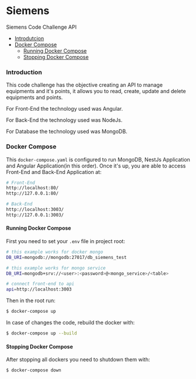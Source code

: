 # Siemens
Siemens Code Challenge API

- [Introdutcion](#introduction)
- [Docker Compose](#docker-compose)
  - [Running Docker Compose](#running-docker-compose)
  - [Stopping Docker Compose](#stopping-docker-compose)

### Introduction
This code challenge has the objective creating an API to manage equipments and it's points, it allows you to read, create, update and delete equipments and points.

For Front-End the technology used was Angular.

For Back-End the technology used was NodeJs.

For Database the technology used was MongoDB.
    
### Docker Compose

This `docker-compose.yaml` is configured to run MongoDB, NestJs Application and Angular Application(in this order).
Once it's up, you are able to access Front-End and Back-End Application at:

```bash
# Front-End
http://localhost:80/
http://127.0.0.1:80/

# Back-End
http://localhost:3003/
http://127.0.0.1:3003/
```

#### Running Docker Compose

First you need to set your `.env` file in project root:

```bash
# this example works for docker mongo
DB_URI=mongodb://mongodb:27017/db_siemens_test

# this example works for mongo service
DB_URI=mongodb+srv://<user>:<password>@<mongo_service>/<table>

# connect front-end to api
api=http://localhost:3003
```

Then in the root run:

```bash
$ docker-compose up
```

In case of changes the code, rebuild the docker with:

```bash
$ docker-compose up --build
```


#### Stopping Docker Compose

After stopping all dockers you need to shutdown them with:

```bash
$ docker-compose down
```
